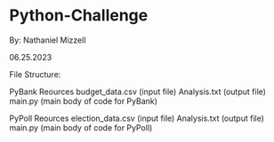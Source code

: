 # Python-Challenge

By: Nathaniel Mizzell

06.25.2023

File Structure:

PyBank
  Reources
    budget_data.csv (input file)
  Analysis.txt (output file)
  main.py (main body of code for PyBank)

PyPoll
  Reources
    election_data.csv (input file)
  Analysis.txt (output file)
  main.py (main body of code for PyPoll)

